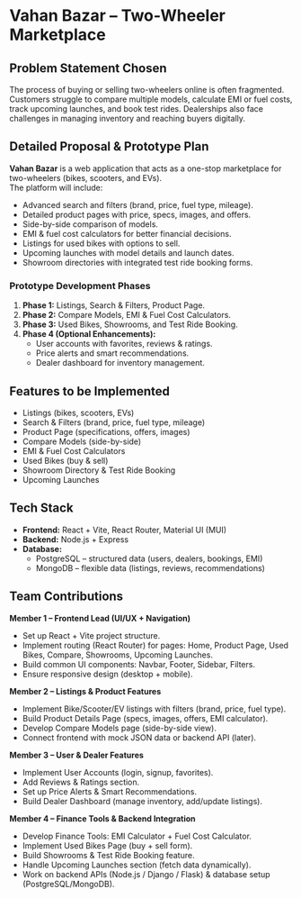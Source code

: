 # Vahan Bazar – Two-Wheeler Marketplace

## Problem Statement Chosen
The process of buying or selling two-wheelers online is often fragmented. Customers struggle to compare multiple models, calculate EMI or fuel costs, track upcoming launches, and book test rides. Dealerships also face challenges in managing inventory and reaching buyers digitally.  

## Detailed Proposal & Prototype Plan
**Vahan Bazar** is a web application that acts as a one-stop marketplace for two-wheelers (bikes, scooters, and EVs).  
The platform will include:  
- Advanced search and filters (brand, price, fuel type, mileage).  
- Detailed product pages with price, specs, images, and offers.  
- Side-by-side comparison of models.  
- EMI & fuel cost calculators for better financial decisions.  
- Listings for used bikes with options to sell.  
- Upcoming launches with model details and launch dates.  
- Showroom directories with integrated test ride booking forms.  

### Prototype Development Phases
1. **Phase 1:** Listings, Search & Filters, Product Page.  
2. **Phase 2:** Compare Models, EMI & Fuel Cost Calculators.  
3. **Phase 3:** Used Bikes, Showrooms, and Test Ride Booking.  
4. **Phase 4 (Optional Enhancements):**  
   - User accounts with favorites, reviews & ratings.  
   - Price alerts and smart recommendations.  
   - Dealer dashboard for inventory management.  

## Features to be Implemented
-  Listings (bikes, scooters, EVs)  
-  Search & Filters (brand, price, fuel type, mileage)  
-  Product Page (specifications, offers, images)  
-  Compare Models (side-by-side)  
-  EMI & Fuel Cost Calculators  
-  Used Bikes (buy & sell)  
-  Showroom Directory & Test Ride Booking  
-  Upcoming Launches  

## Tech Stack
- **Frontend:** React + Vite, React Router, Material UI (MUI)  
- **Backend:** Node.js + Express  
- **Database:**  
  - PostgreSQL – structured data (users, dealers, bookings, EMI)  
  - MongoDB – flexible data (listings, reviews, recommendations)  

## Team Contributions
**Member 1 – Frontend Lead (UI/UX + Navigation)**  
- Set up React + Vite project structure.  
- Implement routing (React Router) for pages: Home, Product Page, Used Bikes, Compare, Showrooms, Upcoming Launches.  
- Build common UI components: Navbar, Footer, Sidebar, Filters.  
- Ensure responsive design (desktop + mobile).  

**Member 2 – Listings & Product Features**  
- Implement Bike/Scooter/EV listings with filters (brand, price, fuel type).  
- Build Product Details Page (specs, images, offers, EMI calculator).  
- Develop Compare Models page (side-by-side view).  
- Connect frontend with mock JSON data or backend API (later).  

**Member 3 – User & Dealer Features**  
- Implement User Accounts (login, signup, favorites).  
- Add Reviews & Ratings section.  
- Set up Price Alerts & Smart Recommendations.  
- Build Dealer Dashboard (manage inventory, add/update listings).  

**Member 4 – Finance Tools & Backend Integration**  
- Develop Finance Tools: EMI Calculator + Fuel Cost Calculator.  
- Implement Used Bikes Page (buy + sell form).  
- Build Showrooms & Test Ride Booking feature.  
- Handle Upcoming Launches section (fetch data dynamically).  
- Work on backend APIs (Node.js / Django / Flask) & database setup (PostgreSQL/MongoDB).  
